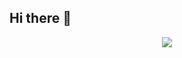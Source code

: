 ## Hi there 👋
<p align="center">
  <a href="https://skillicons.dev">
    <img src="https://skillicons.dev/icons?i=blender,linux,python" />
  </a>
</p><!--
**AndreiDersu/AndreiDersu** is a ✨ _special_ ✨ repository because its `README.md` (this file) appears on your GitHub profile.

Here are some ideas to get you started:

- 🔭 I’m currently working on ...
- 🌱 I’m currently learning ...
- 👯 I’m looking to collaborate on ...
- 🤔 I’m looking for help with ...
- 💬 Ask me about ...
- 📫 How to reach me: ...
- 😄 Pronouns: ...
- ⚡ Fun fact: ...
-->
